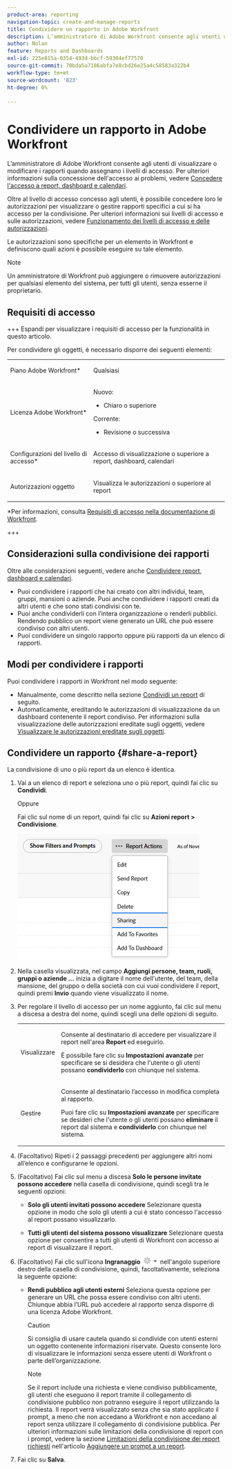 ```yaml
---
product-area: reporting
navigation-topic: create-and-manage-reports
title: Condividere un rapporto in Adobe Workfront
description: L’amministratore di Adobe Workfront consente agli utenti di visualizzare o modificare i rapporti quando assegnano i livelli di accesso. Per ulteriori informazioni sulla concessione dell’accesso ai problemi, consulta Concedere l’accesso a rapporti, dashboard e calendari.
author: Nolan
feature: Reports and Dashboards
exl-id: 225e815a-0354-493d-bbcf-59304ef77570
source-git-commit: 70bda5a7186abfa7e8cbd26e25a4c58583a322b4
workflow-type: tm+mt
source-wordcount: '823'
ht-degree: 0%

---
```


# Condividere un rapporto in Adobe Workfront

<!-- Audited: 11/2024 -->

L’amministratore di Adobe Workfront consente agli utenti di visualizzare o modificare i rapporti quando assegnano i livelli di accesso. Per ulteriori informazioni sulla concessione dell&#39;accesso ai problemi, vedere [Concedere l&#39;accesso a report, dashboard e calendari](../../../administration-and-setup/add-users/configure-and-grant-access/grant-access-reports-dashboards-calendars.md).

Oltre al livello di accesso concesso agli utenti, è possibile concedere loro le autorizzazioni per visualizzare o gestire rapporti specifici a cui si ha accesso per la condivisione. Per ulteriori informazioni sui livelli di accesso e sulle autorizzazioni, vedere [Funzionamento dei livelli di accesso e delle autorizzazioni](../../../administration-and-setup/add-users/access-levels-and-object-permissions/how-access-levels-permissions-work-together.md).

Le autorizzazioni sono specifiche per un elemento in Workfront e definiscono quali azioni è possibile eseguire su tale elemento.

>[!NOTE]
>
>Un amministratore di Workfront può aggiungere o rimuovere autorizzazioni per qualsiasi elemento del sistema, per tutti gli utenti, senza esserne il proprietario.

## Requisiti di accesso

+++ Espandi per visualizzare i requisiti di accesso per la funzionalità in questo articolo.

Per condividere gli oggetti, è necessario disporre dei seguenti elementi:

<table style="table-layout:auto"> 
 <col> 
 <col> 
 <tbody> 
  <tr> 
   <td role="rowheader">Piano Adobe Workfront*</td> 
   <td> <p>Qualsiasi </p> </td> 
  </tr> 
  <tr> 
   <td role="rowheader">Licenza Adobe Workfront*</td> 
      <td> 
      <p>Nuovo:</p>
         <ul>
         <li><p>Chiaro o superiore</p></li>
         </ul>
      <p>Corrente:</p>
         <ul>
         <li><p>Revisione o successiva</p></li>
         </ul>
   </td>
  </tr> 
  <tr> 
   <td role="rowheader">Configurazioni del livello di accesso*</td> 
   <td> <p>Accesso di visualizzazione o superiore a report, dashboard, calendari</p></td> 
  </tr> 
  <tr> 
   <td role="rowheader">Autorizzazioni oggetto</td> 
   <td> <p>Visualizza le autorizzazioni o superiore al report</p></td> 
  </tr> 
 </tbody> 
</table>

*Per informazioni, consulta [Requisiti di accesso nella documentazione di Workfront](/help/quicksilver/administration-and-setup/add-users/access-levels-and-object-permissions/access-level-requirements-in-documentation.md).

+++

## Considerazioni sulla condivisione dei rapporti

Oltre alle considerazioni seguenti, vedere anche [Condividere report, dashboard e calendari](../../../workfront-basics/grant-and-request-access-to-objects/permissions-reports-dashboards-calendars.md).

* Puoi condividere i rapporti che hai creato con altri individui, team, gruppi, mansioni o aziende. Puoi anche condividere i rapporti creati da altri utenti e che sono stati condivisi con te.
* Puoi anche condividerli con l’intera organizzazione o renderli pubblici. Rendendo pubblico un report viene generato un URL che può essere condiviso con altri utenti.
* Puoi condividere un singolo rapporto oppure più rapporti da un elenco di rapporti.

## Modi per condividere i rapporti

Puoi condividere i rapporti in Workfront nel modo seguente:

* Manualmente, come descritto nella sezione [Condividi un report](#share-a-report) di seguito.
* Automaticamente, ereditando le autorizzazioni di visualizzazione da un dashboard contenente il report condiviso. Per informazioni sulla visualizzazione delle autorizzazioni ereditate sugli oggetti, vedere [Visualizzare le autorizzazioni ereditate sugli oggetti](../../../workfront-basics/grant-and-request-access-to-objects/view-inherited-permissions-on-objects.md).

## Condividere un rapporto {#share-a-report}

La condivisione di uno o più report da un elenco è identica.

1. Vai a un elenco di report e seleziona uno o più report, quindi fai clic su **Condividi**.

   Oppure

   Fai clic sul nome di un report, quindi fai clic su **Azioni report >**&#x200B;**Condivisione**.

   ![](assets/unshimmed-report-actions-sharing.png)

1. Nella casella visualizzata, nel campo **Aggiungi persone, team, ruoli, gruppi o aziende ...** inizia a digitare il nome dell&#39;utente, del team, della mansione, del gruppo o della società con cui vuoi condividere il report, quindi premi **Invio** quando viene visualizzato il nome.

1. Per regolare il livello di accesso per un nome aggiunto, fai clic sul menu a discesa a destra del nome, quindi scegli una delle opzioni di seguito.

   <table style="table-layout:auto"> 
    <col> 
    <col> 
    <tbody> 
     <tr> 
      <td role="rowheader">Visualizzare</td> 
      <td> <p>Consente al destinatario di accedere per visualizzare il report nell'area <strong>Report</strong> ed eseguirlo.</p> <p>È possibile fare clic su <strong>Impostazioni avanzate</strong> per specificare se si desidera che l'utente o gli utenti possano <strong>condividerlo</strong> con chiunque nel sistema.</p> </td> 
     </tr> 
     <tr> 
      <td role="rowheader">Gestire</td> 
      <td> <p>Consente al destinatario l’accesso in modifica completa al rapporto.</p> <p>Puoi fare clic su <strong>Impostazioni avanzate</strong> per specificare se desideri che l'utente o gli utenti possano <strong>eliminare</strong> il report dal sistema e <strong>condividerlo</strong> con chiunque nel sistema.</p> </td> 
     </tr> 
    </tbody> 
   </table>

1. (Facoltativo) Ripeti i 2 passaggi precedenti per aggiungere altri nomi all’elenco e configurarne le opzioni.
1. (Facoltativo) Fai clic sul menu a discesa **Solo le persone invitate possono accedere** nella casella di condivisione, quindi scegli tra le seguenti opzioni:

   * **Solo gli utenti invitati possono accedere** Selezionare questa opzione in modo che solo gli utenti a cui è stato concesso l&#39;accesso al report possano visualizzarlo.

   * **Tutti gli utenti del sistema possono visualizzare** Selezionare questa opzione per consentire a tutti gli utenti di Workfront con accesso ai report di visualizzare il report.

1. (Facoltativo) Fai clic sull&#39;icona **Ingranaggio** ![Impostazioni icona ingranaggio](assets/gear-icon-settings-with-dn-arrow.jpg) nell&#39;angolo superiore destro della casella di condivisione, quindi, facoltativamente, seleziona la seguente opzione:

   * **Rendi pubblico agli utenti esterni** Seleziona questa opzione per generare un URL che possa essere condiviso con altri utenti. Chiunque abbia l’URL può accedere al rapporto senza disporre di una licenza Adobe Workfront.

     >[!CAUTION]
     >
     >Si consiglia di usare cautela quando si condivide con utenti esterni un oggetto contenente informazioni riservate. Questo consente loro di visualizzare le informazioni senza essere utenti di Workfront o parte dell’organizzazione.

     >[!NOTE]
     >
     >Se il report include una richiesta e viene condiviso pubblicamente, gli utenti che eseguono il report tramite il collegamento di condivisione pubblico non potranno eseguire il report utilizzando la richiesta. Il report verrà visualizzato senza che sia stato applicato il prompt, a meno che non accedano a Workfront e non accedano al report senza utilizzare il collegamento di condivisione pubblica. Per ulteriori informazioni sulle limitazioni della condivisione di report con i prompt, vedere la sezione [Limitazioni della condivisione dei report richiesti](../../../reports-and-dashboards/reports/creating-and-managing-reports/add-prompt-report.md#limitations-of-running-public-prompted-reports) nell&#39;articolo [Aggiungere un prompt a un report](../../../reports-and-dashboards/reports/creating-and-managing-reports/add-prompt-report.md).

1. Fai clic su **Salva**.

